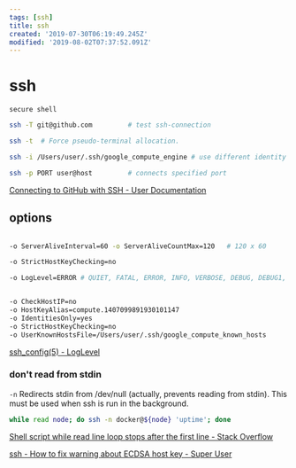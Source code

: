 ```yaml
---
tags: [ssh]
title: ssh
created: '2019-07-30T06:19:49.245Z'
modified: '2019-08-02T07:37:52.091Z'
---
```


# ssh

`secure shell`

```sh
ssh -T git@github.com         # test ssh-connection

ssh -t  # Force pseudo-terminal allocation.

ssh -i /Users/user/.ssh/google_compute_engine # use different identity file

ssh -p PORT user@host         # connects specified port
```
[Connecting to GitHub with SSH - User Documentation](https://help.github.com/articles/connecting-to-github-with-ssh/)

## options
```sh

-o ServerAliveInterval=60 -o ServerAliveCountMax=120   # 120 x 60

-o StrictHostKeyChecking=no

-o LogLevel=ERROR # QUIET, FATAL, ERROR, INFO, VERBOSE, DEBUG, DEBUG1, DEBUG2, and DEBUG3


-o CheckHostIP=no
-o HostKeyAlias=compute.1407099891930101147 
-o IdentitiesOnly=yes 
-o StrictHostKeyChecking=no 
-o UserKnownHostsFile=/Users/user/.ssh/google_compute_known_hosts 
```

[ssh_config(5) - LogLevel](http://man.openbsd.org/cgi-bin/man.cgi/OpenBSD-current/man5/ssh_config.5?query=ssh_config#LogLevel)



### don't read from stdin

`-n` Redirects stdin from /dev/null (actually, prevents reading from stdin).  This must be used when ssh is run in the background.

```sh
while read node; do ssh -n docker@${node} 'uptime'; done
```
[Shell script while read line loop stops after the first line - Stack Overflow](https://stackoverflow.com/a/13800476)

[ssh - How to fix warning about ECDSA host key - Super User](https://superuser.com/a/421024/341187)
